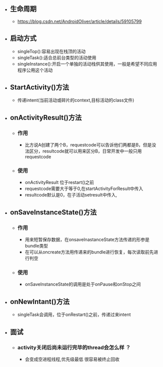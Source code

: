 - ## 生命周期
	- https://blog.csdn.net/AndroidOliver/article/details/59105799
- ## 启动方式
	- singleTop():容易出现在栈顶的活动
	- singleTask():适合总前台类型的活动使用
	- singleInstance():开启一个单独的活动栈供其使用，一般是希望不同应用程序公用这个活动
- ## StartActivity()方法
	- 传递intent(当前活动或碎片的context,目标活动的class文件)
- ## onActivityResult()方法
	- ### 作用
		- 比方说A创建了两个B，requestcode可以告诉他们两都是B，但是没法区分，resultcode就可以用来区分B，日常开发中一般只用requestcode
	- ### 使用
		- onActivityResult 位于restart()之前
		- requestcode需要大于等于0,在startActivityForResult中传入
		- resultcode默认是0，在子活动setresult中传入,
- ## onSaveInstanceState()方法
	- ### 作用
		- 用来短暂保存数据，在onsaveInastanceState方法传递的形参是bundle类型
		- 在可以从oncreate方法用传递来的bundle进行恢复，每次读取前先进行判空
	- ### 使用
		- onSaveInstanceState的调用是处于onPause和onStop之间
- ## onNewIntant()方法
	- singleTask会调用，位于onRestart()之前，传递过来intent
- ## 面试
	- ### activity关闭后尚未运行完毕的thread会怎么样 ？
		- 会变成空进程线程,优先级最低 很容易被终止回收